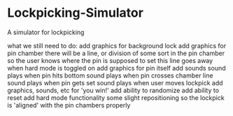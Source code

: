 # Lockpicking-Simulator
A simulator for lockpicking


what we still need to do:
	add graphics for background lock
	add graphics for pin chamber
		there will be a line, or division of some sort in the pin chamber so the user knows where the pin is supposed to set
			this line goes away when hard mode is toggled on
	add graphics for pin itself
	add sounds
		sound plays when pin hits bottom
		sound plays when pin crosses chamber line
		sound plays when pin gets set
		sound plays when user moves lockpick
	add graphics, sounds, etc for 'you win!'
	add ability to randomize
	add ability to reset
	add hard mode functionality
	some slight repositioning so the lockpick is 'aligned' with the pin chambers properly